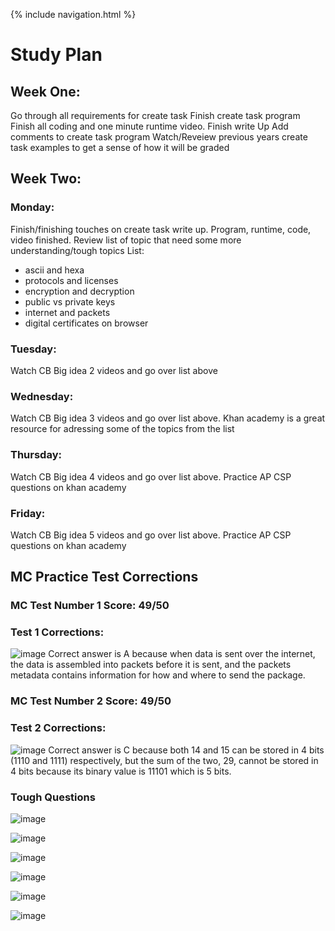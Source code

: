 {% include navigation.html %}

# Study Plan
## Week One: 
Go through all requirements for create task
Finish create task program
Finish all coding and one minute runtime video.
Finish write Up
Add comments to create task program
Watch/Reveiew previous years create task examples to get a sense of how it will be graded

## Week Two: 
### Monday:
Finish/finishing touches on create task write up. Program, runtime, code, video finished. Review list of topic that need some more understanding/tough topics
List: 
- ascii and hexa
- protocols and licenses
- encryption and decryption
- public vs private keys
- internet and packets
- digital certificates on browser


### Tuesday:
Watch CB Big idea 2 videos and go over list above
### Wednesday:
Watch CB Big idea 3 videos and go over list above. Khan academy is a great resource for adressing some of the topics from the list
### Thursday:
Watch CB Big idea 4 videos and go over list above. Practice AP CSP questions on khan academy
### Friday:
Watch CB Big idea 5 videos and go over list above. Practice AP CSP questions on khan academy



## MC Practice Test Corrections
### MC Test Number 1 Score: 49/50
### Test 1 Corrections: 

![image](https://user-images.githubusercontent.com/34950822/164311297-b67d51da-5cc1-4f21-9ad0-fd2af2526c69.png)
Correct answer is A because when data is sent over the internet, the data is assembled into packets before it is sent, and the packets metadata contains information for how and where to send the package.

### MC Test Number 2 Score: 49/50
### Test 2 Corrections:

![image](https://user-images.githubusercontent.com/34950822/165027460-f8d9450b-41f0-4c2e-a086-21080418b173.png)
Correct answer is C because both 14 and 15 can be stored in 4 bits (1110 and 1111) respectively, but the sum of the two, 29, cannot be stored in 4 bits because its binary value is 11101 which is 5 bits. 

 ### Tough Questions
 
 ![image](https://user-images.githubusercontent.com/34950822/164312949-981bbfd9-fa17-41ee-9a09-b84cca2d28eb.png)

![image](https://user-images.githubusercontent.com/34950822/164313066-ceb6c65c-a333-4ef2-bc7b-21e7732ac923.png)

![image](https://user-images.githubusercontent.com/34950822/164314009-bf53d821-45df-4462-aee3-862154e86104.png)

![image](https://user-images.githubusercontent.com/34950822/164315211-eaa0c948-f591-452e-801a-2822f03e6ba5.png)

![image](https://user-images.githubusercontent.com/34950822/164315373-5442000e-ce69-43d4-8d43-d913b7e1c6ee.png)

![image](https://user-images.githubusercontent.com/34950822/164315499-0e9af75b-1118-454a-9635-c226a3a8147e.png)

